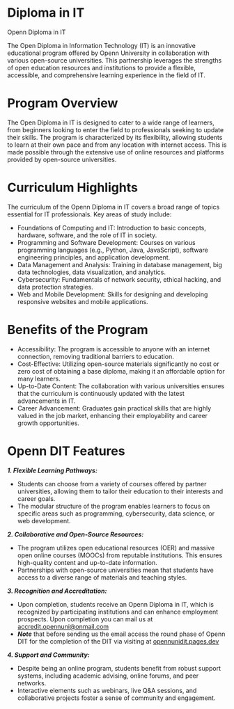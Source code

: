 # Diploma in IT
Openn Diploma in IT

The Open Diploma in Information Technology (IT) is an innovative educational program offered by Openn University in collaboration with various open-source universities. This partnership leverages the strengths of open education resources and institutions to provide a flexible, accessible, and comprehensive learning experience in the field of IT.

# Program Overview

The Open Diploma in IT is designed to cater to a wide range of learners, from beginners looking to enter the field to professionals seeking to update their skills. The program is characterized by its flexibility, allowing students to learn at their own pace and from any location with internet access. This is made possible through the extensive use of online resources and platforms provided by open-source universities.

# Curriculum Highlights

The curriculum of the Openn Diploma in IT covers a broad range of topics essential for IT professionals. Key areas of study include:

- Foundations of Computing and IT: Introduction to basic concepts, hardware, software, and the role of IT in society.
- Programming and Software Development: Courses on various programming languages (e.g., Python, Java, JavaScript), software engineering principles, and application development.
- Data Management and Analysis: Training in database management, big data technologies, data visualization, and analytics.
- Cybersecurity: Fundamentals of network security, ethical hacking, and data protection strategies.
- Web and Mobile Development: Skills for designing and developing responsive websites and mobile applications.

# Benefits of the Program

- Accessibility: The program is accessible to anyone with an internet connection, removing traditional barriers to education.
- Cost-Effective: Utilizing open-source materials significantly no cost or zero cost of obtaining a base diploma, making it an affordable option for many learners.
- Up-to-Date Content: The collaboration with various universities ensures that the curriculum is continuously updated with the latest advancements in IT.
- Career Advancement: Graduates gain practical skills that are highly valued in the job market, enhancing their employability and career growth opportunities.

# Openn DIT Features 

***1. Flexible Learning Pathways:***

- Students can choose from a variety of courses offered by partner universities, allowing them to tailor their education to their interests and career goals.
- The modular structure of the program enables learners to focus on specific areas such as programming, cybersecurity, data science, or web development.
  
***2. Collaborative and Open-Source Resources:***

- The program utilizes open educational resources (OER) and massive open online courses (MOOCs) from reputable institutions. This ensures high-quality content and up-to-date information.
- Partnerships with open-source universities mean that students have access to a diverse range of materials and teaching styles.
  
***3. Recognition and Accreditation:***

- Upon completion, students receive an Openn Diploma in IT, which is recognized by participating institutions and can enhance employment prospects. Upon completion you can mail us at [accredit.opennuni@onmail.com](mailto:accredit.opennuni@onmail.com)
- ***Note*** that before sending us the email access the round phase of Openn DIT for the completion of the DIT via visiting at [opennunidit.pages.dev](https://opennunidit.pages.dev) 

***4. Support and Community:***

- Despite being an online program, students benefit from robust support systems, including academic advising, online forums, and peer networks.
- Interactive elements such as webinars, live Q&A sessions, and collaborative projects foster a sense of community and engagement.
